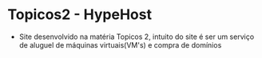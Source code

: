 # Topicos2 - HypeHost
- Site desenvolvido na matéria Topicos 2, intuito do site é ser um serviço de aluguel de máquinas virtuais(VM's) e compra de domínios
